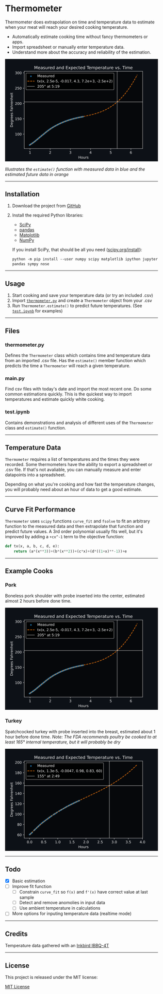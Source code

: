 # Thermometer

Thermometer does extrapolation on time and temperature data to estimate when your meat will reach your desired cooking temperature.

* Automatically estimate cooking time without fancy thermometers or apps.
* Import spreadsheet or manually enter temperature data.
* Understand more about the accuracy and reliability of the estimation.

![Graph of temperature data and prediction](plots/pork.svg "Temperature prediction")

*Illustrates the `estimate()` function with measured data in blue and the estimated future data in orange*

---

## Installation

1. Download the project from [GitHub](https://github.com/DevinBerchtold/Thermometer)
2. Install the required Python libraries:
    * [SciPy](https://scipy.org/)
    * [pandas](https://pandas.pydata.org/)
    * [Matplotlib](https://matplotlib.org/stable/index.html)
    * [NumPy](https://numpy.org/doc/stable/)

    If you install SciPy, that should be all you need ([scipy.org/install](https://scipy.org/install/)):

    ```
    python -m pip install --user numpy scipy matplotlib ipython jupyter pandas sympy nose
    ```

---

## Usage

1. Start cooking and save your temperature data (or try an included .csv)
2. Import [`thermometer.py`](#thermometerpy) and create a `Thermometer` object from your .csv
3. Run `Thermometer.estimate()` to predict future temperatures. (See [`test.ipynb`](#testipynb) for examples)

---

## Files

### thermometer.py

Defines the `Thermometer` class which contains time and temperature data from an imported .csv file. Has the `estimate()` member function which predicts the time a `Thermometer` will reach a given temperature.

### main.py

Find csv files with today's date and import the most recent one. Do some common estimations quickly. This is the quickest way to import temperatures and estimate quickly white cooking.

### test.ipynb

Contains demonstrations and analysis of different uses of the `Thermometer` class and `estimate()` function.


---

## Temperature Data

`Thermometer` requires a list of temperatures and the times they were recorded. Some thermometers have the ability to export a spreadsheet or .csv file. If that's not avaliable, you can manually measure and enter datapoints into a spreadsheet.

Depending on what you're cooking and how fast the temperature changes, you will probably need about an hour of data to get a good estimate.

---

## Curve Fit Performance

`Thermometer` uses `scipy` functions `curve_fit` and `fsolve` to fit an arbitrary function to the measured data and then extrapolate that function and predict future values. A 3rd order polynomial usually fits well, but it's improved by adding a `+cx^-1` term to the objective function:

```python
def tx(x, a, b, c, d, e):
    return (a*(x**3))+(b*(x**2))+(c*x)+(d*((1+x)**-1))+e
```

---

## Example Cooks

### Pork

Boneless pork shoulder with probe inserted into the center, estimated almost 2 hours before done time.

![Graph of temperature data and prediction](plots/pork.svg "Pork temperature prediction")

### Turkey

Spatchcocked turkey with probe inserted into the breast, estimated about 1 hour before done time. *Note: The FDA recommends poultry be cooked to at least 165° internal temperature, but it will probably be dry*

![Graph of temperature data and prediction](plots/turkey.svg "Turkey temperature prediction")

---

## Todo

- [x] Basic estimation
- [ ] Improve fit function
    - [ ] Constrain `curve_fit` so `f(x)` and `f'(x)` have correct value at last sample
    - [ ] Detect and remove anomolies in input data
    - [ ] Use ambient temperature in calculations
- [ ] More options for inputing temperature data (realtime mode)

---

## Credits

Temperature data gathered with an [Inkbird IBBQ-4T](https://inkbird.com/collections/all/products/wifi-grill-thermometer-ibbq-4t)

---

## License

This project is released under the MIT license:

[MIT License](https://choosealicense.com/licenses/mit/)